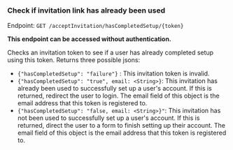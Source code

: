 ### Check if invitation link has already been used
Endpoint: `GET /acceptInvitation/hasCompletedSetup/{token}`

**This endpoint can be accessed without authentication.**

Checks an invitation token to see if a user has already completed setup using this token. Returns three possible jsons: 

* `{"hasCompletedSetup": "failure"}` : This invitation token is invalid.
* `{"hasCompletedSetup": "true", email: <String>}`: This invitation has already been used to successfully set up a user's account. If this is returned, redirect the user to login. The email field of this object is the email address that this token is registered to.
* `{"hasCompletedSetup": "false, email: <String>}"`: This invitation has not been used to successfully set up a user's account. If this is returned, direct the user to a form to finish setting up their account. The email field of this object is the email address that this token is registered to.
